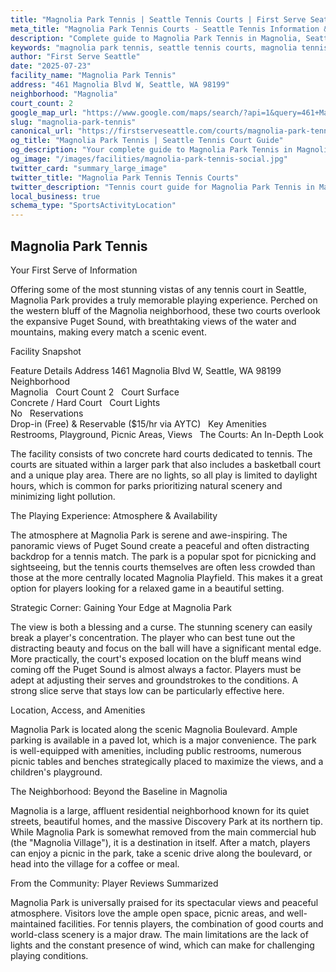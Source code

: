 ```yaml
---
title: "Magnolia Park Tennis | Seattle Tennis Courts | First Serve Seattle"
meta_title: "Magnolia Park Tennis Courts - Seattle Tennis Information & Reviews"
description: "Complete guide to Magnolia Park Tennis in Magnolia, Seattle. Court details, amenities, local tips, and reviews for tennis players in Seattle, WA."
keywords: "magnolia park tennis, seattle tennis courts, magnolia tennis, tennis courts near me, seattle tennis, 98199 tennis courts, public tennis courts seattle, outdoor tennis courts"
author: "First Serve Seattle"
date: "2025-07-23"
facility_name: "Magnolia Park Tennis"
address: "461 Magnolia Blvd W, Seattle, WA 98199"
neighborhood: "Magnolia"
court_count: 2
google_map_url: "https://www.google.com/maps/search/?api=1&query=461+Magnolia+Blvd+W%2C+Seattle%2C+WA+98199"
slug: "magnolia-park-tennis"
canonical_url: "https://firstserveseattle.com/courts/magnolia-park-tennis"
og_title: "Magnolia Park Tennis | Seattle Tennis Court Guide"
og_description: "Your complete guide to Magnolia Park Tennis in Magnolia. Court conditions, amenities, and local tennis insights."
og_image: "/images/facilities/magnolia-park-tennis-social.jpg"
twitter_card: "summary_large_image"
twitter_title: "Magnolia Park Tennis Tennis Courts"
twitter_description: "Tennis court guide for Magnolia Park Tennis in Magnolia, Seattle"
local_business: true
schema_type: "SportsActivityLocation"
---
```


## Magnolia Park Tennis

Your First Serve of Information

Offering some of the most stunning vistas of any tennis court in Seattle, Magnolia Park provides a truly memorable playing experience. Perched on the western bluff of the Magnolia neighborhood, these two courts overlook the expansive Puget Sound, with breathtaking views of the water and mountains, making every match a scenic event.   

Facility Snapshot

Feature	Details
Address	
1461 Magnolia Blvd W, Seattle, WA 98199    
Neighborhood	
Magnolia    
Court Count	
2    
Court Surface	
Concrete / Hard Court    
Court Lights	
No    
Reservations	
Drop-in (Free) & Reservable ($15/hr via AYTC)    
Key Amenities	
Restrooms, Playground, Picnic Areas, Views    
The Courts: An In-Depth Look

The facility consists of two concrete hard courts dedicated to tennis. The courts are situated within a larger park that also includes a basketball court and a unique play area. There are no lights, so all play is limited to daylight hours, which is common for parks prioritizing natural scenery and minimizing light pollution.   

The Playing Experience: Atmosphere & Availability

The atmosphere at Magnolia Park is serene and awe-inspiring. The panoramic views of Puget Sound create a peaceful and often distracting backdrop for a tennis match. The park is a popular spot for picnicking and sightseeing, but the tennis courts themselves are often less crowded than those at the more centrally located Magnolia Playfield. This makes it a great option for players looking for a relaxed game in a beautiful setting.

Strategic Corner: Gaining Your Edge at Magnolia Park

The view is both a blessing and a curse. The stunning scenery can easily break a player's concentration. The player who can best tune out the distracting beauty and focus on the ball will have a significant mental edge. More practically, the court's exposed location on the bluff means wind coming off the Puget Sound is almost always a factor. Players must be adept at adjusting their serves and groundstrokes to the conditions. A strong slice serve that stays low can be particularly effective here.

Location, Access, and Amenities

Magnolia Park is located along the scenic Magnolia Boulevard. Ample parking is available in a paved lot, which is a major convenience. The park is well-equipped with amenities, including public restrooms, numerous picnic tables and benches strategically placed to maximize the views, and a children's playground.   

The Neighborhood: Beyond the Baseline in Magnolia

Magnolia is a large, affluent residential neighborhood known for its quiet streets, beautiful homes, and the massive Discovery Park at its northern tip. While Magnolia Park is somewhat removed from the main commercial hub (the "Magnolia Village"), it is a destination in itself. After a match, players can enjoy a picnic in the park, take a scenic drive along the boulevard, or head into the village for a coffee or meal.   

From the Community: Player Reviews Summarized

Magnolia Park is universally praised for its spectacular views and peaceful atmosphere. Visitors love the ample open space, picnic areas, and well-maintained facilities. For tennis players, the combination of good courts and world-class scenery is a major draw. The main limitations are the lack of lights and the constant presence of wind, which can make for challenging playing conditions.
